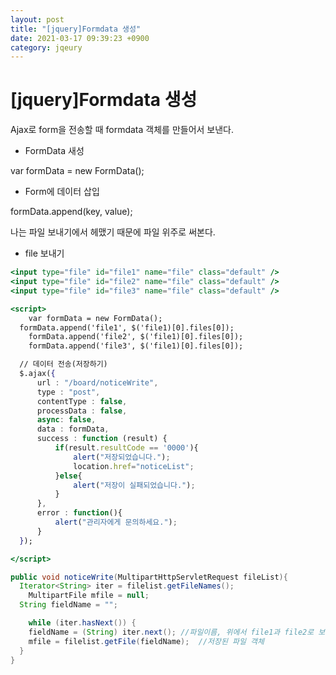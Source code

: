 ```yaml
---
layout: post
title: "[jquery]Formdata 생성"
date: 2021-03-17 09:39:23 +0900
category: jqeury
---
```


# [jquery]Formdata 생성

Ajax로 form을 전송할 때 formdata 객체를 만들어서 보낸다.

- FormData 새성

var formData = new FormData();

- Form에 데이터 삽입

formData.append(key, value);

나는 파일 보내기에서 헤맸기 때문에 파일 위주로 써본다. 

- file 보내기

```jsx
<input type="file" id="file1" name="file" class="default" />
<input type="file" id="file2" name="file" class="default" />
<input type="file" id="file3" name="file" class="default" />

<script>
	var formData = new FormData();
  formData.append('file1', $('file1)[0].files[0]);
	formData.append('file2', $('file1)[0].files[0]);
	formData.append('file3', $('file1)[0].files[0]);

  // 데이터 전송(저장하기)
  $.ajax({
      url : "/board/noticeWrite",
      type : "post",
      contentType : false,
      processData : false,
      async: false,
      data : formData,
      success : function (result) {
          if(result.resultCode == '0000'){
              alert("저장되었습니다.");
              location.href="noticeList";
          }else{
              alert("저장이 실패되었습니다.");
          }
      },
      error : function(){
          alert("관리자에게 문의하세요.");
      }
  });

</script>
```

```java
public void noticeWrite(MultipartHttpServletRequest fileList){
  Iterator<String> iter = filelist.getFileNames();
	MultipartFile mfile = null;
  String fieldName = "";

	while (iter.hasNext()) { 
    fieldName = (String) iter.next(); //파일이름, 위에서 file1과 file2로 보냈으니 file1, file2로 나온다.
    mfile = filelist.getFile(fieldName);  //저장된 파일 객체
  }
}
```